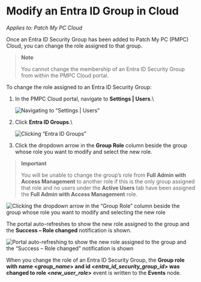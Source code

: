 # Modify an Entra ID Group in Cloud

_Applies to: Patch My PC Cloud_

Once an Entra ID Security Group has been added to Patch My PC (PMPC) Cloud, you can change the role assigned to that group.

> **Note**
>
> You cannot change the membership of an Entra ID Security Group from within the PMPC Cloud portal.

To change the role assigned to an Entra ID Security Group:

1.  In the PMPC Cloud portal, navigate to **Settings | Users**.\\

    ![Navigating to “Settings | Users”](../../../../.gitbook/assets/image-\(2245\).png)
2.  Click **Entra ID Groups**.\\

    ![Clicking “Entra ID Groups”](../../../../.gitbook/assets/image-\(2246\).png)
3. Click the dropdown arrow in the **Group Role** column beside the group whose role you want to modify and select the new role.

> **Important**
>
> You will be unable to change the group’s role from **Full Admin with Access Management** to another role if this is the only group assigned that role and no users under the **Active Users** tab have been assigned the **Full Admin with Access Management** role.

![Clicking the dropdown arrow in the “Group Role” column beside the group whose role you want to modify and selecting the new role](../../../../.gitbook/assets/image-\(2247\).png)

The portal auto-refreshes to show the new role assigned to the group and the **Success – Role changed** notification is shown.

![Portal auto-refreshing to show the new role assigned to the group and the “Success – Role changed” notification is shown](../../../../.gitbook/assets/image-\(2248\).png)

When you change the role of an Entra ID Security Group, the **Group role with name <**_**group\_name**_**> and id <**_**entra\_id\_security\_group\_id**_**> was changed to role <**_**new\_user\_role**_**>** event is written to the **Events** node.
